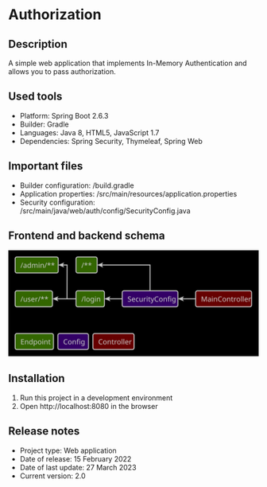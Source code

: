 # Authorization

## Description
A simple web application that implements In-Memory Authentication and allows you to pass authorization.

## Used tools
* Platform: Spring Boot 2.6.3
* Builder: Gradle
* Languages: Java 8, HTML5, JavaScript 1.7
* Dependencies: Spring Security, Thymeleaf, Spring Web

## Important files
* Builder configuration: /build.gradle
* Application properties: /src/main/resources/application.properties
* Security configuration: /src/main/java/web/auth/config/SecurityConfig.java

## Frontend and backend schema
![Relationships of elements](readme/front-back-schema.svg)

## Installation
1. Run this project in a development environment
2. Open http://localhost:8080 in the browser

## Release notes
* Project type: Web application
* Date of release: 15 February 2022
* Date of last update: 27 March 2023
* Current version: 2.0
